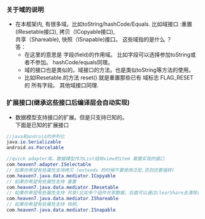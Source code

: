 
### 关于域的说明
 * 在本框架内, 有很多域。比如toString/hashCode/Equals. 比如域接口 :重置(IResetable接口), 拷贝（ICopyable接口),
  <br>共享（Shareable), 快照（ISnapable)接口。 这些域指的是什么 ？
  <br>答：
   * 在这里的意思是 字段(field)的作用域。 比如字段可以选择参加toString或者不参加。 hashCode/equals同理。
   * 域的接口也是类似的。域接口的方法。也是类似toString等方法的使用。 
   * 比如IResetable.的方法 reset() 就是重置那些已有 域标志 FLAG_RESET 的 所有字段。 其他域接口同理.
   
   
### 扩展接口(继承这些接口后编译层会自动实现)
 * 数据模型支持接口的扩展。但是只支持已知的。
 <br>下面是已知的扩展接口
 
```java
//java和android的序列化
java.io.Serializable
android.os.Parcelable

//quick adapter库。数据模型作为List结构view的item 需要实现的接口
com.heaven7.adapter.ISelectable
// 如果你希望有些属性支持拷贝 (extends 的时候不要使用泛型,否则还要强转)
com.heaven7.java.data.mediator.ICopyable
// 如果你希望有些属性支持 重置
com.heaven7.java.data.mediator.IResetable
// 如果你希望有些属性支持 共享(比如多个组件共享数据，后面可以通过clearShare去清除这些共享的数据)
com.heaven7.java.data.mediator.IShareable
// 如果你希望有些属性支持 快照。
com.heaven7.java.data.mediator.ISnapable
```   